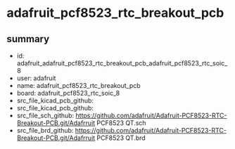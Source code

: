 # adafruit_pcf8523_rtc_breakout_pcb
 
## summary 
* id: adafruit_adafruit_pcf8523_rtc_breakout_pcb_adafruit_pcf8523_rtc_soic_8
* user: adafruit
* name: adafruit_pcf8523_rtc_breakout_pcb
* board: adafruit_pcf8523_rtc_soic_8
* src_file_kicad_pcb_github: 
* src_file_kicad_pcb_github: 
* src_file_sch_github: https://github.com/adafruit/Adafruit-PCF8523-RTC-Breakout-PCB.git/Adafrruit PCF8523 QT.sch
* src_file_brd_github: https://github.com/adafruit/Adafruit-PCF8523-RTC-Breakout-PCB.git/Adafrruit PCF8523 QT.brd



